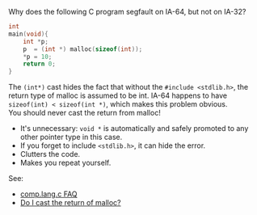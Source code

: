 Why does the following C program segfault on IA-64, but not on IA-32?
```C
int
main(void){
	int *p;
	p  = (int *) malloc(sizeof(int));
	*p = 10;
	return 0;
}
```
The `(int*)` cast hides the fact that without the `#include <stdlib.h>`, the
return type of malloc is assumed to be int. IA-64 happens to have `sizeof(int) < sizeof(int *)`,
which makes this problem obvious.  
You should never cast the return from malloc!
* It's unnecessary: `void *` is automatically and safely promoted to any other pointer type in this case.
* If you forget to include `<stdlib.h>`, it can hide the error.
* Clutters the code.
* Makes you repeat yourself.

See: 
* [comp.lang.c FAQ](http://c-faq.com/malloc/mallocnocast.html)
* [Do I cast the return of malloc?](http://stackoverflow.com/questions/605845/do-i-cast-the-result-of-malloc)
